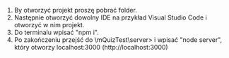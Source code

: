 1. By otworzyć projekt proszę pobrać folder. 
2. Następnie otworzyć dowolny IDE na przykład Visual Studio Code i otworzyć w nim projekt. 
3. Do terminalu wpisać "npm i". 
4. Po zakończeniu przejść do \mQuizTest\server> i wpisać "node server", który otworzy localhost:3000 (http://localhost:3000)
